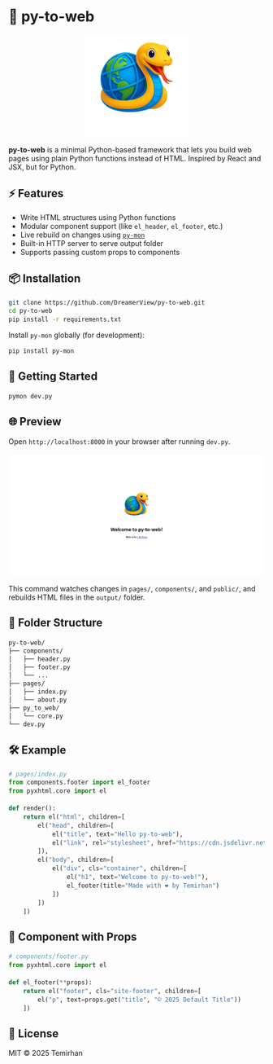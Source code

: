 # 🐍 py-to-web

<p align="center">
  <img src="public/logo.png" alt="py-to-web logo" width="200"/>
</p>

**py-to-web** is a minimal Python-based framework that lets you build web pages using plain Python functions instead of HTML. Inspired by React and JSX, but for Python.

## ⚡ Features

* Write HTML structures using Python functions
* Modular component support (like `el_header`, `el_footer`, etc.)
* Live rebuild on changes using [`py-mon`](https://github.com/SpotlightKid/py-mon)
* Built-in HTTP server to serve output folder
* Supports passing custom props to components

## 📦 Installation

```bash
git clone https://github.com/DreamerView/py-to-web.git
cd py-to-web
pip install -r requirements.txt
```

Install `py-mon` globally (for development):

```bash
pip install py-mon
```

## 🚀 Getting Started

```bash
pymon dev.py
```

## 🌐 Preview

Open `http://localhost:8000` in your browser after running `dev.py`.

![py-to-web logo](public/preview.png)

This command watches changes in `pages/`, `components/`, and `public/`, and rebuilds HTML files in the `output/` folder.

## 🧱 Folder Structure

```
py-to-web/
├── components/
│   ├── header.py
│   ├── footer.py
│   └── ...
├── pages/
│   ├── index.py
│   └── about.py
├── py_to_web/
│   └── core.py
└── dev.py
```

## 🛠 Example

```python
# pages/index.py
from components.footer import el_footer
from pyxhtml.core import el

def render():
    return el("html", children=[
        el("head", children=[
            el("title", text="Hello py-to-web"),
            el("link", rel="stylesheet", href="https://cdn.jsdelivr.net/npm/bootstrap@5.3.7/dist/css/bootstrap.min.css")
        ]),
        el("body", children=[
            el("div", cls="container", children=[
                el("h1", text="Welcome to py-to-web!"),
                el_footer(title="Made with ❤️ by Temirhan")
            ])
        ])
    ])
```

## 🔄 Component with Props

```python
# components/footer.py
from pyxhtml.core import el

def el_footer(**props):
    return el("footer", cls="site-footer", children=[
        el("p", text=props.get("title", "© 2025 Default Title"))
    ])
```

## 📜 License

MIT © 2025 Temirhan